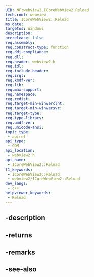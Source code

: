 ```yaml
---
UID: NF:webview2.ICoreWebView2.Reload
tech.root: webview
title: ICoreWebView2::Reload
ms.date: 
targetos: Windows
description: 
prerelease: false
req.assembly: 
req.construct-type: function
req.ddi-compliance: 
req.dll: 
req.header: webview2.h
req.idl: 
req.include-header: 
req.irql: 
req.kmdf-ver: 
req.lib: 
req.max-support: 
req.namespace: 
req.redist: 
req.target-min-winverclnt: 
req.target-min-winversvr: 
req.target-type: 
req.type-library: 
req.umdf-ver: 
req.unicode-ansi: 
topic_type:
 - apiref
api_type:
 - COM
api_location:
 - webview2.h
api_name:
 - ICoreWebView2::Reload
f1_keywords:
 - ICoreWebView2::Reload
 - webview2/ICoreWebView2::Reload
dev_langs:
 - c++
helpviewer_keywords:
 - Reload
---
```


## -description

## -returns

## -remarks

## -see-also

